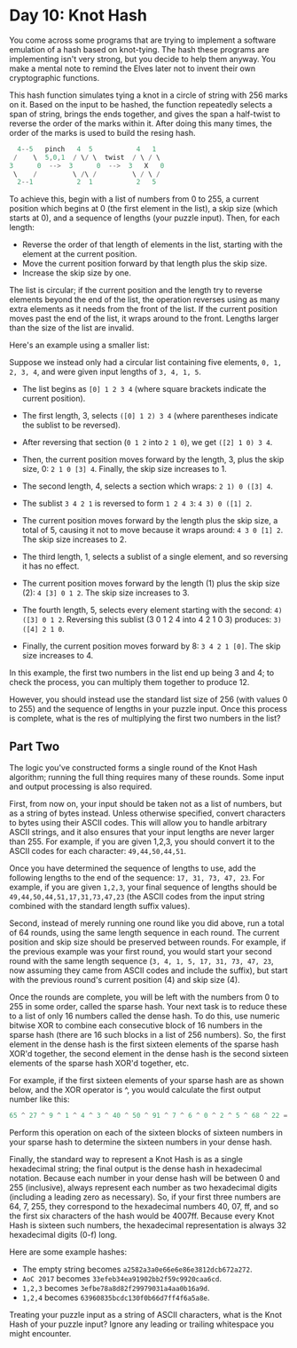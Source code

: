 # Day 10: Knot Hash

You come across some programs that are trying to implement a
software emulation of a hash based on knot-tying.
The hash these programs are implementing isn't very strong,
but you decide to help them anyway. You make a mental note to
remind the Elves later not to invent their own cryptographic functions.

This hash function simulates tying a knot in a circle of string
with 256 marks on it. Based on the input to be hashed,
the function repeatedly selects a span of string,
brings the ends together, and gives the span a half-twist to
reverse the order of the marks within it. After doing this many times,
the order of the marks is used to build the resing hash.

```scala
  4--5   pinch   4  5           4   1
 /    \  5,0,1  / \/ \  twist  / \ / \
3      0  -->  3      0  -->  3   X   0
 \    /         \ /\ /         \ / \ /
  2--1           2  1           2   5
```

To achieve this, begin with a list of numbers from 0 to 255, a current
position which begins at 0 (the first element in the list),
a skip size (which starts at 0), and a sequence of lengths
(your puzzle input). Then, for each length:

- Reverse the order of that length of elements in the list,
starting with the element at the current position.
- Move the current position forward by that length plus the skip size.
- Increase the skip size by one.

The list is circular; if the current position and the length try
to reverse elements beyond the end of the list,
the operation reverses using as many extra elements as it needs
from the front of the list. If the current position moves past
the end of the list, it wraps around to the front.
Lengths larger than the size of the list are invalid.

Here's an example using a smaller list:

Suppose we instead only had a circular list containing five elements,
`0, 1, 2, 3, 4`, and were given input lengths of `3, 4, 1, 5`.

- The list begins as `[0] 1 2 3 4` (where square brackets indicate the current position).
- The first length, 3, selects `([0] 1 2) 3 4`
(where parentheses indicate the sublist to be reversed).
- After reversing that section (`0 1 2` into `2 1 0`), we get `([2] 1 0) 3 4`.
- Then, the current position moves forward by the length, 3,
plus the skip size, 0: `2 1 0 [3] 4`. Finally, the skip size increases to 1.

- The second length, 4, selects a section which wraps: `2 1) 0 ([3] 4`.
- The sublist `3 4 2 1` is reversed to form `1 2 4 3`: `4 3) 0 ([1] 2`.
- The current position moves forward by the length plus the skip size,
a total of 5, causing it not to move because it wraps around: `4 3 0 [1] 2`.
The skip size increases to 2.
- The third length, 1, selects a sublist of a single element,
and so reversing it has no effect.
- The current position moves forward by the length (1)
plus the skip size (2): `4 [3] 0 1 2`. The skip size increases to 3.
- The fourth length, 5, selects every element starting with the second: `4) ([3] 0 1 2`.
Reversing this sublist (3 0 1 2 4 into 4 2 1 0 3) produces: `3) ([4] 2 1 0`.
- Finally, the current position moves forward by 8: `3 4 2 1 [0]`.
The skip size increases to 4.

In this example, the first two numbers in the list end up being 3 and 4;
to check the process, you can multiply them together to produce 12.

However, you should instead use the standard list size of 256 (with values 0 to 255)
and the sequence of lengths in your puzzle input. Once this process is complete,
what is the res of multiplying the first two numbers in the list?

## Part Two

The logic you've constructed forms a single round of the
Knot Hash algorithm; running the full thing requires many of these rounds.
Some input and output processing is also required.

First, from now on, your input should be taken not as a list of numbers,
but as a string of bytes instead. Unless otherwise specified,
convert characters to bytes using their ASCII codes.
This will allow you to handle arbitrary ASCII strings,
and it also ensures that your input lengths are never larger than 255.
For example, if you are given 1,2,3, you should convert
it to the ASCII codes for each character: `49,44,50,44,51`.

Once you have determined the sequence of lengths to use,
add the following lengths to the end of the sequence: `17, 31, 73, 47, 23`.
For example, if you are given `1,2,3`, your final sequence of lengths
should be `49,44,50,44,51,17,31,73,47,23` (the ASCII codes from the
input string combined with the standard length suffix values).

Second, instead of merely running one round like you did above,
run a total of 64 rounds, using the same length sequence in each round.
The current position and skip size should be preserved between rounds.
For example, if the previous example was your first round,
you would start your second round with the same length sequence
(`3, 4, 1, 5, 17, 31, 73, 47, 23`, now assuming they came from ASCII
codes and include the suffix), but start with the previous round's
current position (4) and skip size (4).

Once the rounds are complete, you will be left with the numbers from 0 to 255
in some order, called the sparse hash. Your next task is to reduce these to a
list of only 16 numbers called the dense hash. To do this, use numeric bitwise
XOR to combine each consecutive block of 16 numbers in the sparse hash
(there are 16 such blocks in a list of 256 numbers).
So, the first element in the dense hash is the first sixteen elements
of the sparse hash XOR'd together, the second element in the dense hash
is the second sixteen elements of the sparse hash XOR'd together, etc.

For example, if the first sixteen elements of your sparse hash are as shown below,
and the XOR operator is ^, you would calculate the first output number like this:

```scala
65 ^ 27 ^ 9 ^ 1 ^ 4 ^ 3 ^ 40 ^ 50 ^ 91 ^ 7 ^ 6 ^ 0 ^ 2 ^ 5 ^ 68 ^ 22 = 64
```

Perform this operation on each of the sixteen blocks of sixteen numbers
in your sparse hash to determine the sixteen numbers in your dense hash.

Finally, the standard way to represent a Knot Hash is as a
single hexadecimal string; the final output is the dense hash
in hexadecimal notation. Because each number in your dense hash
will be between 0 and 255 (inclusive), always represent each
number as two hexadecimal digits (including a leading zero as necessary).
So, if your first three numbers are 64, 7, 255, they correspond to the
hexadecimal numbers 40, 07, ff, and so the first six characters of the
hash would be 4007ff. Because every Knot Hash is sixteen such numbers,
the hexadecimal representation is always 32 hexadecimal digits (0-f) long.

Here are some example hashes:

- The empty string becomes `a2582a3a0e66e6e86e3812dcb672a272`.
- `AoC 2017` becomes `33efeb34ea91902bb2f59c9920caa6cd`.
- `1,2,3` becomes `3efbe78a8d82f29979031a4aa0b16a9d`.
- `1,2,4` becomes `63960835bcdc130f0b66d7ff4f6a5a8e`.

Treating your puzzle input as a string of ASCII characters,
what is the Knot Hash of your puzzle input?
Ignore any leading or trailing whitespace you might encounter.
